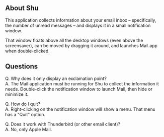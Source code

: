 
About Shu
---------

This application collects information about your email inbox – specifically,
the number of unread messages – and displays it in a small notification window.

That window floats above all the desktop windows (even above the screensaver),
can be moved by dragging it around, and launches Mail.app when double-clicked.


Questions
---------

Q. Why does it only display an exclamation point?  
A. The Mail application must be running for Shu to collect the information it needs.
Double-click the notification window to launch Mail, then hide or minimize it.

Q. How do I quit?  
A. Right-clicking on the notification window will show a menu. That menu has a "Quit"
option.

Q. Does it work with Thunderbird (or other email client)?  
A. No, only Apple Mail.
